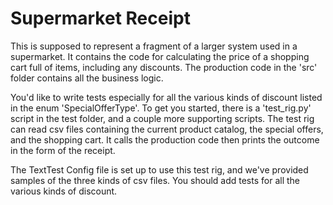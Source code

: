 Supermarket Receipt
===================

This is supposed to represent a fragment of a larger system used in a supermarket. It contains the code for calculating the price of a shopping cart full of items, including any discounts. The production code in the 'src' folder contains all the business logic. 

You'd like to write tests especially for all the various kinds of discount listed in the enum 'SpecialOfferType'. To get you started, there is a 'test_rig.py' script in the test folder, and a couple more supporting scripts. The test rig can read csv files containing the current product catalog, the special offers, and the shopping cart. It calls the production code then prints the outcome in the form of the receipt.

The TextTest Config file is set up to use this test rig, and we've provided samples of the three kinds of csv files. You should add tests for all the various kinds of discount.
